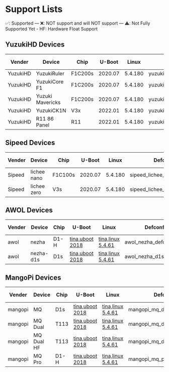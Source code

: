 # Support Lists

✅: Supported — ❌: NOT support and will NOT support — ⚠️: Not Fully Supported Yet - HF: Hardware Float Support

## YuzukiHD Devices 

|  Vender  | Device      | Chip    | U-Boot  | Linux   | Defconfig | SPI NOR | SPI NAND | SD CARD | EMMC | Support |
| -------- | ----------- | ------- | ------- | ------- | --------- | --------- | --------- | --------- | --------- | --------- |
| YuzukiHD | YuzukiRuler | F1C200s | 2020.07 | 5.4.180 | yuzukihd_yuzukiruler_defconfig | ✅ | ✅ | ✅ | ✅ | ✅ |
| YuzukiHD | YuzukiCore F1 | F1C200s | 2020.07 | 5.4.180 | yuzukihd_yuzukicore_f1_defconfig | ✅ | ✅ | ✅ | ✅ | ✅ |
| YuzukiHD | Yuzuki Mavericks | F1C200s | 2020.07 | 5.4.180 | yuzukihd_yuzukimavericks_defconfig | ✅ | ✅ | ✅ | ✅ | ✅ |
| YuzukiHD | YuzukiCK1N | V3x | 2022.01 | 5.4.180 | yuzukihd_yuzukick1n_defconfig | ❌ | ❌ | ✅ | ⚠️ | ⚠️ |
| YuzukiHD | R11 86 Panel | R11 | 2022.01 | 5.4.180 | yuzukihd_r11_86panel_defconfig | ✅ | ✅ | ❌ | ❌ | ✅ |


## Sipeed Devices 
|  Vender  | Device      | Chip    | U-Boot  | Linux   | Defconfig | SPI NOR | SPI NAND | SD CARD | EMMC | Support |
| -------- | ----------- | ------- | ------- | ------- | --------- | --------- | --------- | --------- | --------- | --------- |
| Sipeed   | lichee nano | F1C100s | 2020.07 | 5.4.180 | sipeed_lichee_nano_defconfig | ✅ | ✅ | ✅ | ✅ | ✅ |
| Sipeed   | lichee zero | V3s | 2020.07 | 5.4.180 | sipeed_lichee_zero_defconfig | ❌ | ❌ | ✅ | ⚠️ | ✅ |


## AWOL Devices 
|  Vender  | Device      | Chip    | U-Boot  | Linux   | Defconfig | SPI NOR | SPI NAND | SD CARD | EMMC | Support |
| -------- | ----------- | ------- | ------- | ------- | --------- | --------- | --------- | --------- | --------- | --------- |
| awol   | nezha | D1-H | [tina,uboot 2018](https://github.com/Tina-Linux/uboot-2018) | [tina,linux 5.4.61](https://github.com/Tina-Linux/tina-d1x-linux-5.4) | awol_nezha_defconfig | ❌ | ❌ | ✅ | ❌ | ⚠️ |
| awol   | nezha-d1s | D1s | [tina,uboot 2018](https://github.com/Tina-Linux/uboot-2018) | [tina,linux 5.4.61](https://github.com/Tina-Linux/tina-d1x-linux-5.4) | awol_nezha_d1s_defconfig | ❌ | ❌ | ✅ | ❌ | ✅ |


## MangoPi Devices 
|  Vender  | Device      | Chip    | U-Boot  | Linux   | Defconfig | SPI NOR | SPI NAND | SD CARD | EMMC | Support |
| -------- | ----------- | ------- | ------- | ------- | --------- | --------- | --------- | --------- | --------- | --------- |
| mangopi   | MQ | D1s | [tina,uboot 2018](https://github.com/Tina-Linux/uboot-2018) | [tina,linux 5.4.61](https://github.com/Tina-Linux/tina-d1x-linux-5.4) | mangopi_mq_defconfig | ❌ | ❌ | ✅ | ❌ | ✅ |
| mangopi   | MQ Dual | T113 | [tina,uboot 2018](https://github.com/Tina-Linux/uboot-2018) | [tina,linux 5.4.61](https://github.com/Tina-Linux/tina-t113-linux-5.4) | mangopi_mq_dual_defconfig | ❌ | ❌ | ✅ | ❌ | ⚠️ |
| mangopi   | MQ Dual HF | T113 | [tina,uboot 2018](https://github.com/Tina-Linux/uboot-2018) | [tina,linux 5.4.61](https://github.com/Tina-Linux/tina-t113-linux-5.4) | mangopi_mq_dual_hf_defconfig | ❌ | ❌ | ✅ | ❌ | ⚠️ |
| mangopi   | MQ Pro | D1-H | [tina,uboot 2018](https://github.com/Tina-Linux/uboot-2018) | [tina,linux 5.4.61](https://github.com/Tina-Linux/tina-d1x-linux-5.4) | mangopi_mq_pro_defconfig | ❌ | ❌ | ✅ | ❌ | ⚠️ |